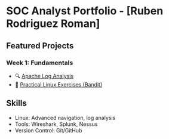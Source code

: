 # SOC Analyst Portfolio - [Ruben Rodriguez Roman]

## Featured Projects
### Week 1: Fundamentals
- 🔍 [Apache Log Analysis](/Semana1/Log_Analysis/)
- 🐧 [Practical Linux Exercises (Bandit)](/Semana1/Bandit_Notes/)

## Skills
- Linux: Advanced navigation, log analysis
- Tools: Wireshark, Splunk, Nessus
- Version Control: Git/GitHub
